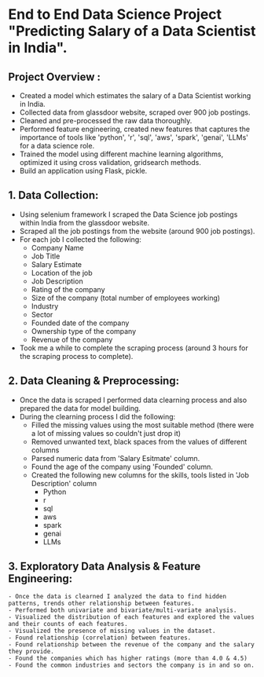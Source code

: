 # End to End Data Science Project "Predicting Salary of a Data Scientist in India". 
## Project Overview :
   - Created a model which estimates the salary of a Data Scientist working in India.
   - Collected data from glassdoor website, scraped over 900 job postings.
   - Cleaned and pre-processed the raw data thoroughly. 
   - Performed feature engineering, created new features that captures the importance of tools like 'python', 'r', 'sql', 'aws', 'spark', 'genai', 'LLMs' for a data science role.
   - Trained the model using different machine learning algorithms, optimized it using cross validation, gridsearch methods.
   - Build an application using Flask, pickle.


## 1. Data Collection:
   - Using selenium framework I scraped the Data Science job postings within India from the glassdoor website. 
   - Scraped all the job postings from the website (around 900 job postings).
   - For each job I collected the following:
       * Company Name
       * Job Title
       * Salary Estimate 
       * Location of the job
       * Job Description
       * Rating of the company
       * Size of the company (total number of employees working)
       * Industry
       * Sector
       * Founded date of the company
       * Ownership type of the company
       * Revenue of the company
   - Took me a while to complete the scraping process (around 3 hours for the scraping process to complete).


## 2. Data Cleaning & Preprocessing: 
   - Once the data is scraped I performed data clearning process and also prepared the data for model building.
   - During the clearning process I did the following:
        * Filled the missing values using the most suitable method (there were a lot of missing values so couldn't just drop it)
        * Removed unwanted text, black spaces from the values of different columns
        * Parsed numeric data from 'Salary Esitmate' column.
        * Found the age of the company using 'Founded' column.
        * Created the following new columns for the skills, tools listed in 'Job Description' column 
             * Python
             * r
             * sql
             * aws
             * spark
             * genai
             * LLMs

 ## 3. Exploratory Data Analysis & Feature Engineering:
    - Once the data is clearned I analyzed the data to find hidden patterns, trends other relationship between features.
    - Performed both univariate and bivariate/multi-variate analysis.
    - Visualized the distribution of each features and explored the values and their counts of each features.
    - Visualized the presence of missing values in the dataset.
    - Found relationship (correlation) between features.
    - Found relationship between the revenue of the company and the salary they provide.
    - Found the companies which has higher ratings (more than 4.0 & 4.5)
    - Found the common industries and sectors the company is in and so on.
          
<imgs src="https://github.com/Dhanush-Raj1/Data-Science-Salary-Project/blob/main/eda_images/correlation.png" width="200" height="400" />  

<imgs src="https://github.com/Dhanush-Raj1/Data-Science-Salary-Project/blob/main/eda_images/founded_date.png" width="200" height="400" />   

<imgs src="https://github.com/Dhanush-Raj1/Data-Science-Salary-Project/blob/main/eda_images/location.png" width="200" height="400" />  

<imgs src="https://github.com/Dhanush-Raj1/Data-Science-Salary-Project/blob/main/eda_images/missing_values.png" width="200" height="400" />  

<imgs src="https://github.com/Dhanush-Raj1/Data-Science-Salary-Project/blob/main/eda_images/word_cloud.png" width="200" height="400" />  

        

        

